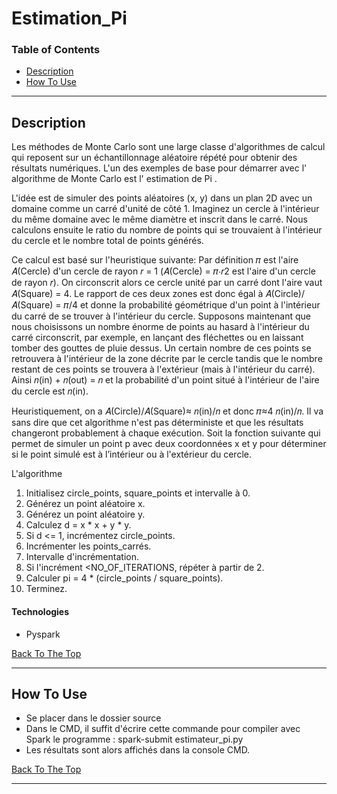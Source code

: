 # Estimation_Pi



### Table of Contents

- [Description](#description)
- [How To Use](#how-to-use)

---

## Description
Les méthodes de Monte Carlo sont une large classe d'algorithmes de calcul qui reposent sur un échantillonnage aléatoire répété pour obtenir des résultats numériques. L'un des exemples de base pour démarrer avec l' algorithme de Monte Carlo est l' estimation de Pi .

L'idée est de simuler des points aléatoires (x, y) dans un plan 2D avec un domaine comme un carré d'unité de côté 1. Imaginez un cercle à l'intérieur du même domaine avec le même diamètre et inscrit dans le carré. Nous calculons ensuite le ratio du nombre de points qui se trouvaient à l'intérieur du cercle et le nombre total de points générés.

Ce calcul est basé sur l'heuristique suivante: Par définition 𝜋 est l'aire 𝐴(Cercle) d'un cercle de rayon 𝑟 = 1 (𝐴(Cercle) =  𝜋⋅𝑟2 est l'aire d'un cercle de rayon 𝑟).
On circonscrit alors ce cercle unité par un carré dont l'aire vaut 𝐴(Square) = 4. 
Le rapport de ces deux zones est donc égal à 𝐴(Circle)/𝐴(Square) = 𝜋/4 et donne la probabilité géométrique d'un point à l'intérieur du carré de se trouver à l'intérieur du cercle.
Supposons maintenant que nous choisissons un nombre énorme de points au hasard à l'intérieur du carré circonscrit, par exemple, en lançant des fléchettes ou en laissant tomber des gouttes de pluie dessus. Un certain nombre de ces points se retrouvera à l'intérieur de la zone décrite par le cercle tandis que le nombre restant de ces points se trouvera à l'extérieur (mais à l'intérieur du carré). Ainsi 𝑛(in) + 𝑛(out) = 𝑛 et la probabilité d'un point situé à l'intérieur de l'aire du cercle est 𝑛(in).

Heuristiquement, on a 𝐴(Circle)/𝐴(Square)≈ 𝑛(in)/𝑛  et donc 𝜋≈4 𝑛(in)/𝑛. 
Il va sans dire que cet algorithme n'est pas déterministe et que les résultats changeront probablement à chaque exécution. 
Soit la fonction suivante qui permet de simuler un point p avec deux coordonnées x et y pour déterminer si le point simulé est à l’intérieur ou à l'extérieur du cercle. 

L'algorithme
1. Initialisez circle_points, square_points et intervalle à 0.
2. Générez un point aléatoire x.
3. Générez un point aléatoire y.
4. Calculez d = x * x + y * y.
5. Si d <= 1, incrémentez circle_points.
6. Incrémenter les points_carrés.
7. Intervalle d'incrémentation.
8. Si l'incrément <NO_OF_ITERATIONS, répéter à partir de 2.
9. Calculer pi = 4 * (circle_points / square_points).
10. Terminez.



#### Technologies

- Pyspark

[Back To The Top](#read-me-template)

---

## How To Use
- Se placer dans le dossier source
- Dans le CMD, il suffit d'écrire cette commande pour compiler avec Spark le programme : spark-submit estimateur_pi.py
- Les résultats sont alors affichés dans la console CMD.

[Back To The Top](#read-me-template)

---
